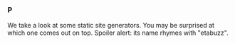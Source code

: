 ### P

We take a look at some static site generators.
You may be surprised at which one comes out on top.
Spoiler alert: its name rhymes with "etabuzz".

